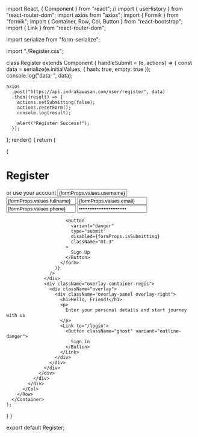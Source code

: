 import React, { Component } from "react";
// import { useHistory } from "react-router-dom";
import axios from "axios";
import { Formik } from "formik";
import { Container, Row, Col, Button } from "react-bootstrap";
import { Link } from "react-router-dom";

import serialize from "form-serialize";

import "./Register.css";

class Register extends Component {
handleSubmit = (e, actions) => {
const data = serialize(e.initialValues, { hash: true, empty: true });
console.log("data: ", data);

    axios
      .post("https://api.indrakawasan.com/user/register", data)
      .then((result) => {
        actions.setSubmitting(false);
        actions.resetForm();
        console.log(result);

        alert("Register Success!");
      });

};
render() {
return (
<Container>
<Row>
<Col>
<div className="main-register">
<div className="container-register mx-auto">
<div className="container" id="container">
<div className="form-container sign-in-container">
<Formik
initialValues={{
                        username: "",
                        fullname: "",
                        phone: "",
                        email: "",
                        password: "",
                      }}
onSubmit={this.handleSubmit}
render={(formProps) => (
<form
                          className="register-form"
                          onSubmit={formProps.handleSubmit}
                        >
<h1>Register</h1>
<div className="social-container">
<a href="/#" className="social">
<i className="fab fa-facebook-f"></i>
</a>
<a href="/#" className="social">
<i className="fab fa-google-plus-g"></i>
</a>
<a href="/#" className="social">
<i className="fab fa-linkedin-in"></i>
</a>
</div>
<span>or use your account</span>
<input
                            type="text"
                            placeholder="User Name"
                            className="register-input"
                            name="username"
                            id="username"
                            onChange={formProps.handleChange}
                            onBlur={formProps.handleBlur}
                            value={formProps.values.username}
                          />
<input
                            type="text"
                            placeholder="Full Name"
                            className="register-input"
                            name="fullname"
                            id="fullname"
                            onChange={formProps.handleChange}
                            onBlur={formProps.handleBlur}
                            value={formProps.values.fullname}
                          />
<input
                            type="email"
                            placeholder="Email"
                            className="register-input"
                            name="email"
                            id="email"
                            onChange={formProps.handleChange}
                            onBlur={formProps.handleBlur}
                            value={formProps.values.email}
                          />
<input
                            type="text"
                            placeholder="Phone Number"
                            className="register-input"
                            name="phone"
                            id="phone"
                            onChange={formProps.handleChange}
                            onBlur={formProps.handleBlur}
                            value={formProps.values.phone}
                          />
<input
                            type="password"
                            placeholder="Password"
                            className="register-input"
                            name="password"
                            id="password"
                            onChange={formProps.handleChange}
                            onBlur={formProps.handleBlur}
                            value={formProps.values.password}
                          />

                          <Button
                            variant="danger"
                            type="submit"
                            disabled={formProps.isSubmitting}
                            className="mt-3"
                          >
                            Sign Up
                          </Button>
                        </form>
                      )}
                    />
                  </div>
                  <div className="overlay-container-regis">
                    <div className="overlay">
                      <div className="overlay-panel overlay-right">
                        <h1>Hello, Friend!</h1>
                        <p>
                          Enter your personal details and start journey with us
                        </p>
                        <Link to="/login">
                          <Button className="ghost" variant="outline-danger">
                            Sign In
                          </Button>
                        </Link>
                      </div>
                    </div>
                  </div>
                </div>
              </div>
            </div>
          </Col>
        </Row>
      </Container>
    );

}
}

export default Register;
